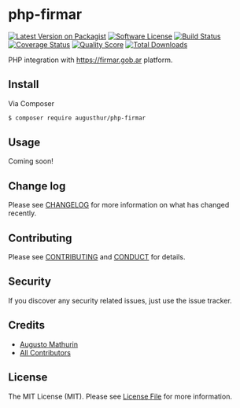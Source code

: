 # php-firmar

[![Latest Version on Packagist][ico-version]][link-packagist]
[![Software License][ico-license]](LICENSE.md)
[![Build Status][ico-travis]][link-travis]
[![Coverage Status][ico-scrutinizer]][link-scrutinizer]
[![Quality Score][ico-code-quality]][link-code-quality]
[![Total Downloads][ico-downloads]][link-downloads]

PHP integration with https://firmar.gob.ar platform.

## Install

Via Composer

``` bash
$ composer require augusthur/php-firmar
```

## Usage

Coming soon!

## Change log

Please see [CHANGELOG](CHANGELOG.md) for more information on what has changed recently.

## Contributing

Please see [CONTRIBUTING](CONTRIBUTING.md) and [CONDUCT](CONDUCT.md) for details.

## Security

If you discover any security related issues, just use the issue tracker.

## Credits

- [Augusto Mathurin][link-author]
- [All Contributors][link-contributors]

## License

The MIT License (MIT). Please see [License File](LICENSE.md) for more information.

[ico-version]: https://img.shields.io/packagist/v/augusthur/json-respector.svg?style=flat-square
[ico-license]: https://img.shields.io/badge/license-MIT-brightgreen.svg?style=flat-square
[ico-travis]: https://img.shields.io/travis/augusthur/json-respector/master.svg?style=flat-square
[ico-scrutinizer]: https://img.shields.io/scrutinizer/coverage/g/augusthur/json-respector.svg?style=flat-square
[ico-code-quality]: https://img.shields.io/scrutinizer/g/augusthur/json-respector.svg?style=flat-square
[ico-downloads]: https://img.shields.io/packagist/dt/augusthur/json-respector.svg?style=flat-square

[link-packagist]: https://packagist.org/packages/augusthur/json-respector
[link-travis]: https://travis-ci.org/augusthur/json-respector
[link-scrutinizer]: https://scrutinizer-ci.com/g/augusthur/json-respector/code-structure
[link-code-quality]: https://scrutinizer-ci.com/g/augusthur/json-respector
[link-downloads]: https://packagist.org/packages/augusthur/json-respector
[link-author]: https://github.com/augusthur
[link-contributors]: ../../contributors
